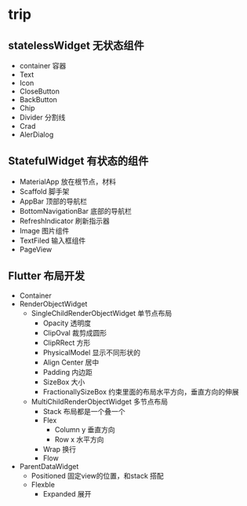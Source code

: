 # trip

## statelessWidget 无状态组件
   - container 容器
   - Text
   - Icon
   - CloseButton
   - BackButton
   - Chip 
   - Divider 分割线
   - Crad
   - AlerDialog
## StatefulWidget 有状态的组件
   - MaterialApp 放在根节点，材料
   - Scaffold 脚手架
   - AppBar  顶部的导航栏
   - BottomNavigationBar 底部的导航栏
   - RefreshIndicator 刷新指示器
   - Image 图片组件
   - TextFiled 输入框组件
   - PageView 
## Flutter 布局开发
   - Container
   - RenderObjectWidget
     - SingleChildRenderObjectWidget 单节点布局
       - Opacity 透明度
       - ClipOval 裁剪成圆形
       - ClipRRect 方形
       - PhysicalModel 显示不同形状的
       - Align Center 居中
       - Padding 内边距
       - SizeBox 大小
       - FractionallySizeBox 约束里面的布局水平方向，垂直方向的伸展
     - MultiChildRenderObjectWidget 多节点布局
       - Stack 布局都是一个叠一个
       - Flex 
         - Column y 垂直方向
         - Row x 水平方向
       - Wrap 换行
       - Flow
   - ParentDataWidget
     - Positioned 固定view的位置，和stack 搭配
     - Flexble
       - Expanded 展开
